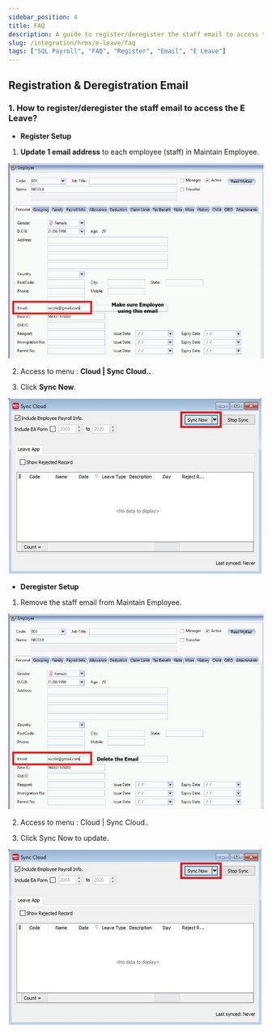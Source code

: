 ```yaml
---
sidebar_position: 4
title: FAQ
description: A guide to register/deregister the staff email to access the E Leave
slug: /integration/hrms/e-leave/faq
tags: ["SQL Payroll", "FAQ", "Register", "Email", "E Leave"]
---
```


## Registration & Deregistration Email
### 1. How to register/deregister the staff email to access the E Leave?

- **Register Setup**

1. **Update 1 email address** to each employee (staff) in Maintain Employee.

![register-setup](../../../../static/img/faq/register-email-eleave/register-setup.png)

2. Access to menu : **Cloud | Sync Cloud..**

3. Click **Sync Now**.

![register-sync](../../../../static/img/faq/register-email-eleave/register-sync.jpg)

- **Deregister Setup**

1. Remove the staff email from Maintain Employee.

![remove-staff-email](../../../../static/img/faq/register-email-eleave/remove-staff-email.png)

2. Access to menu : Cloud | Sync Cloud..

3. Click Sync Now to update.

![remove-sync](../../../../static/img/faq/register-email-eleave/remove-sync.jpg)